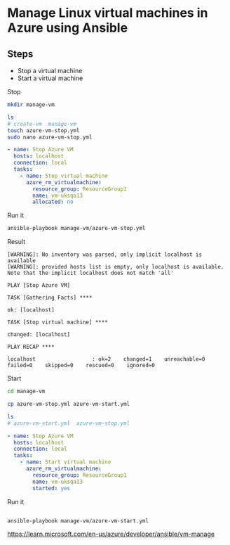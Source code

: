 # Manage Linux virtual machines in Azure using Ansible

## Steps

* Stop a virtual machine
* Start a virtual machine

Stop

```bash
mkdir manage-vm

ls
# create-vm  manage-vm
touch azure-vm-stop.yml
sudo nano azure-vm-stop.yml

```

```yaml
- name: Stop Azure VM
  hosts: localhost
  connection: local
  tasks:
    - name: Stop virtual machine
      azure_rm_virtualmachine:
        resource_group: ResourceGroup1
        name: vm-uksqa13
        allocated: no

```

Run it

```bash
ansible-playbook manage-vm/azure-vm-stop.yml

```
Result

```log
[WARNING]: No inventory was parsed, only implicit localhost is available
[WARNING]: provided hosts list is empty, only localhost is available. Note that the implicit localhost does not match 'all'

PLAY [Stop Azure VM]

TASK [Gathering Facts] ****

ok: [localhost]

TASK [Stop virtual machine] ****

changed: [localhost]

PLAY RECAP ****

localhost                  : ok=2    changed=1    unreachable=0    failed=0    skipped=0    rescued=0    ignored=0
```


Start

```bash
cd manage-vm

cp azure-vm-stop.yml azure-vm-start.yml

ls
# azure-vm-start.yml  azure-vm-stop.yml

```

```yaml
- name: Stop Azure VM
  hosts: localhost
  connection: local
  tasks:
    - name: Start virtual machine
      azure_rm_virtualmachine:
        resource_group: ResourceGroup1
        name: vm-uksqa13
        started: yes

```
Run it
```bash

ansible-playbook manage-vm/azure-vm-start.yml 
```
https://learn.microsoft.com/en-us/azure/developer/ansible/vm-manage